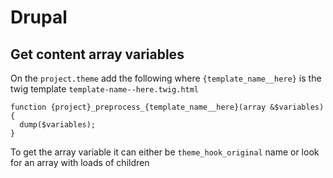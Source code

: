 # Drupal

## Get content array variables

On the `project.theme` add the following where `{template_name__here}` is the twig template `template-name--here.twig.html`

```
function {project}_preprocess_{template_name__here}(array &$variables) {
  dump($variables);
}
```

To get the array variable it can either be `theme_hook_original` name or look for an array with loads of children